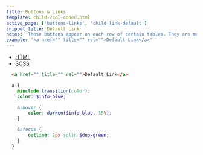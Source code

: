 ```yaml
---
title: Buttons & Links
template: child-2col-coded.html
active_page: ['buttons-links', 'child-link-default']
snippet_title: Default Link
notes: 'These buttons appear on each row of certain tables. They are much smaller than the normal buttons.'
example: '<a href="" title="" rel="">Default Link</a>'
---
```


* [HTML](0)
* [SCSS](1)

```html
  <a href="" title="" rel="">Default Link</a>
```
```scss
  a {
    @include transition(color);
    color: $info-blue;

    &:hover {
        color: darken($info-blue, 15%);
    }

    &:focus {
        outline: 2px solid $duo-green;
    }
  }
```
